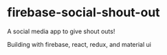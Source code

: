 # firebase-social-shout-out

A social media app to give shout outs!

Building with firebase, react, redux, and material ui
